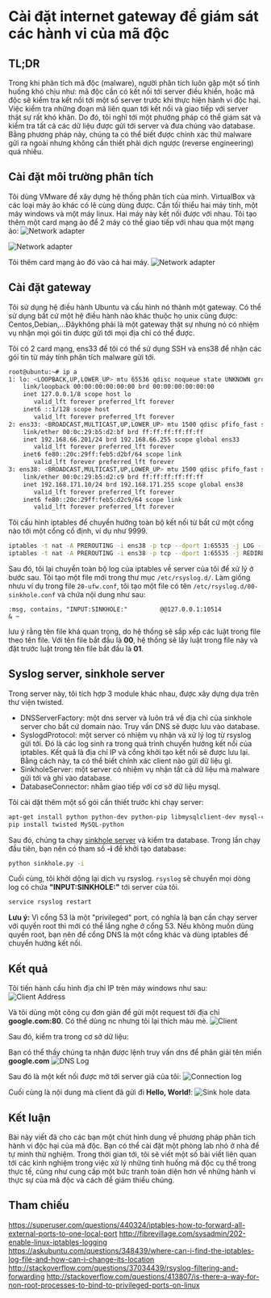 # Cài đặt internet gateway để giám sát các hành vi của mã độc
## TL;DR
Trong khi phân tích mã độc (malware), người phân tích luôn gặp một số tình huống khó chịu như: mã độc cần có kết nối tới server điều khiển, hoặc mã độc sẽ kiểm tra kết nối tới một số server trước khi thực hiện hành vi độc hại. Việc kiểm tra những đoạn mã liên quan tới kết nối và giao tiếp với server thật sự rất khó khăn. Do đó, tôi nghĩ tới một phướng pháp có thể giám sát và kiểm tra tất cả các dữ liệu được gửi tới server và đưa chúng vào database. Bằng phương pháp này, chúng ta có thể biết được chính xác thứ malware gửi ra ngoài nhưng không cần thiết phải dịch ngược (reverse engineering) quá nhiều.

## Cài đặt môi trường phân tích
Tôi dùng VMware để xây dựng hệ thống phân tích của mình. VirtualBox và các loại máy ảo khác có lẽ cùng dùng được. Cần tối thiểu hai máy tính, một máy windows và một máy linux. Hai máy này kết nối được với nhau.
Tôi tạo thêm một card mạng ảo để 2 máy có thể giao tiếp với nhau qua một mạng ảo:
![Network adapter](screenshots/adapter_config.PNG "edit network adapter")

![Network adapter](screenshots/config_ip.PNG "edit network adapter")

Tôi thêm card mạng ảo đó vào cả hai máy.
![Network adapter](screenshots/net_adapter.PNG "Network adapter")

## Cài đặt gateway
Tôi sử dụng hệ điều hành Ubuntu và cấu hình nó thành một gateway. Có thể sử dụng bất cứ một hệ điều hành nào khác thuộc họ unix cũng được: Centos,Debian,...Đâykhông phải là một gateway thật sự nhưng nó có nhiệm vụ nhận mọi gói tin được gửi tới mọi địa chỉ có thể được.

Tôi có 2 card mạng, ens33 để tôi có thể sử dụng SSH và ens38 để nhận các gói tin từ máy tính phân tích malware gửi tới.

``` bash
root@ubuntu:~# ip a
1: lo: <LOOPBACK,UP,LOWER_UP> mtu 65536 qdisc noqueue state UNKNOWN group default qlen 1
    link/loopback 00:00:00:00:00:00 brd 00:00:00:00:00:00
    inet 127.0.0.1/8 scope host lo
       valid_lft forever preferred_lft forever
    inet6 ::1/128 scope host
       valid_lft forever preferred_lft forever
2: ens33: <BROADCAST,MULTICAST,UP,LOWER_UP> mtu 1500 qdisc pfifo_fast state UP group default qlen 1000
    link/ether 00:0c:29:b5:d2:bf brd ff:ff:ff:ff:ff:ff
    inet 192.168.66.201/24 brd 192.168.66.255 scope global ens33
       valid_lft forever preferred_lft forever
    inet6 fe80::20c:29ff:feb5:d2bf/64 scope link
       valid_lft forever preferred_lft forever
3: ens38: <BROADCAST,MULTICAST,UP,LOWER_UP> mtu 1500 qdisc pfifo_fast state UP group default qlen 1000
    link/ether 00:0c:29:b5:d2:c9 brd ff:ff:ff:ff:ff:ff
    inet 192.168.171.10/24 brd 192.168.171.255 scope global ens38
       valid_lft forever preferred_lft forever
    inet6 fe80::20c:29ff:feb5:d2c9/64 scope link
       valid_lft forever preferred_lft forever
```

Tôi cấu hình iptables để chuyển hướng toàn bộ kết nối từ bất cứ một cổng nào tới một cổng cố định, ví dụ như 9999.
``` bash
iptables -t nat -A PREROUTING -i ens38 -p tcp --dport 1:65535 -j LOG --log-prefix "INPUT:SINKHOLE:" --log-level 6
iptables -t nat -A PREROUTING -i ens38 -p tcp --dport 1:65535 -j REDIRECT --to-ports 9999
```
Sau đó, tôi lại chuyển toàn bộ log của iptables về server của tôi để xử lý ở bước sau. Tôi tạo một file mới trong thư mục `/etc/rsyslog.d/`. Làm giống nhưu ví dụ  trong file `20-ufw.conf`, tôi tạo một file có tên `/etc/rsyslog.d/00-sinkhole.conf` và chứa nội dung như sau:

```
:msg, contains, "INPUT:SINKHOLE:"         @@127.0.0.1:10514
& ~
```
lưu ý rằng tên file khá quan trọng, do hệ thống sẽ sắp xếp các luật trong file theo tên file. Với tên file bắt đầu là **00**, hệ thống sẽ lấy luật trong file này và đặt trước luật trong tên file bắt đầu là **01**.

## Syslog server, sinkhole server
Trong server này, tôi tích hợp 3 module khác nhau, được xây dựng dựa trên thư viện twisted.
 - DNSServerFactory: một dns server và luôn trả về địa chỉ của sinkhole server cho bất cứ domain nào. Truy vấn DNS sẽ được lưu vào database.
 - SyslogdProtocol: một server có nhiệm vụ nhận và xử lý log từ rsyslog gửi tới. Đó là các log sinh ra trong quá trình chuyển hướng kết nối của iptables. Kết quả là địa chỉ IP và cổng khởi tạo kết nối sẽ được lưu lại. Bằng cách này, ta có thể biết chính xác client nào gửi dữ liệu gì.
 - SinkholeServer: một server có nhiệm vụ nhận tất cả dữ liệu mà malware gửi tới và ghi vào database.
 - DatabaseConnector: nhằm giao tiếp với cơ sở dữ liệu mysql.

Tôi cài dặt thêm một số gói cần thiết trước khi chạy server:
``` bash
apt-get install python python-dev python-pip libmysqlclient-dev mysql-client
pip install twisted MySQL-python
```

Sau đó, chúng ta chạy [sinkhole server](sinkhole-server/sinkhole.py) và kiểm tra database. Trong lần chạy đầu tiên, bạn nên có tham số **-i** để khởi tạo database:
``` bash
python sinkhole.py -i
```
Cuối cùng, tôi khởi dộng lại dịch vụ rsyslog. `rsyslog` sẽ chuyển mọi dòng log có chứa **"INPUT:SINKHOLE:"** tới server của tôi.
``` bash
service rsyslog restart
```

**Lưu ý:** Vì cổng 53 là một "privileged" port, có nghĩa là bạn cần chạy server với quyền root thì mới có thể lắng nghe ở cổng 53. Nếu không muốn dùng quyền root, bạn nên để cổng DNS là một cổng khác và dùng iptables để chuyển hướng kết nối.

## Kết quả
Tôi tiến hành cấu hình địa chỉ IP trên máy windows như sau:
![Client Address](screenshots/client_ip.PNG "Client IP Address")

Và tôi dùng một công cụ đơn giản để gửi một request tới địa chỉ **google.com:80**. Có thể dùng nc nhưng tôi lại thích màu mè.
![Client](screenshots/client.PNG "Client")

Sau đó, kiểm tra trong cơ sở dữ liệu:

Bạn có thể thấy chúng ta nhận được lệnh truy vấn dns để phân giải tên miền **google.com**
![DNS Log](screenshots/dns_log.PNG "DNS log")

Sau đó là một kết nối được mở tới server giả của tôi:
![Connection log](screenshots/connection_log.PNG "Connection log")

Cuối cùng là nội dung mà client đã gửi đi **Hello, World!**:
![Sink hole data](screenshots/sinkhole_data.PNG "Sink hole data")

## Kết luận
Bài này viết đã cho các bạn một chút hình dung về phương pháp phân tích hành vi độc hại của mã độc. Bạn có thể cài đặt một phòng lab nhỏ ở nhà để tự minh thử nghiệm. Trong thời gian tới, tôi sẽ viết một số bài viết liên quan tới các kinh nghiệm trong việc xử lý những tình huống mã độc cụ thể trong thực tế, cũng như cung cấp một bức tranh toàn diện hơn về những hành vi thực sự của mã độc và cách để giảm thiểu chúng.

## Tham chiếu
https://superuser.com/questions/440324/iptables-how-to-forward-all-external-ports-to-one-local-port
http://fibrevillage.com/sysadmin/202-enable-linux-iptables-logging
https://askubuntu.com/questions/348439/where-can-i-find-the-iptables-log-file-and-how-can-i-change-its-location
http://stackoverflow.com/questions/37034439/rsyslog-filtering-and-forwarding
http://stackoverflow.com/questions/413807/is-there-a-way-for-non-root-processes-to-bind-to-privileged-ports-on-linux